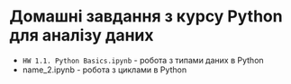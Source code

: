 #  Домашні завдання з курсу Python для аналізу даних

- `HW 1.1. Python Basics.ipynb` - робота з типами даних в Python
- name_2.ipynb - робота з циклами в Python
